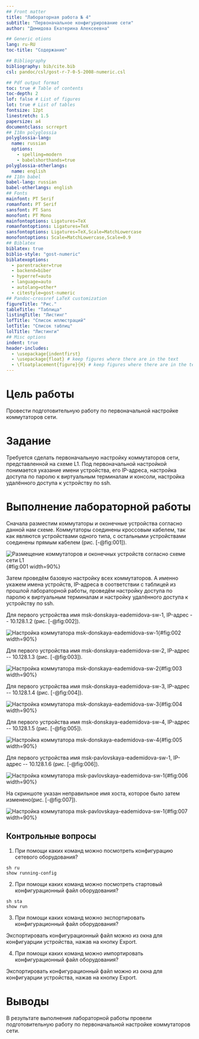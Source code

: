 ```yaml
---
## Front matter
title: "Лабораторная работа № 4"
subtitle: "Первоначальное конфигурирование сети"
author: "Демидова Екатерина Алексеевна"

## Generic otions
lang: ru-RU
toc-title: "Содержание"

## Bibliography
bibliography: bib/cite.bib
csl: pandoc/csl/gost-r-7-0-5-2008-numeric.csl

## Pdf output format
toc: true # Table of contents
toc-depth: 2
lof: false # List of figures
lot: true # List of tables
fontsize: 12pt
linestretch: 1.5
papersize: a4
documentclass: scrreprt
## I18n polyglossia
polyglossia-lang:
  name: russian
  options:
	- spelling=modern
	- babelshorthands=true
polyglossia-otherlangs:
  name: english
## I18n babel
babel-lang: russian
babel-otherlangs: english
## Fonts
mainfont: PT Serif
romanfont: PT Serif
sansfont: PT Sans
monofont: PT Mono
mainfontoptions: Ligatures=TeX
romanfontoptions: Ligatures=TeX
sansfontoptions: Ligatures=TeX,Scale=MatchLowercase
monofontoptions: Scale=MatchLowercase,Scale=0.9
## Biblatex
biblatex: true
biblio-style: "gost-numeric"
biblatexoptions:
  - parentracker=true
  - backend=biber
  - hyperref=auto
  - language=auto
  - autolang=other*
  - citestyle=gost-numeric
## Pandoc-crossref LaTeX customization
figureTitle: "Рис."
tableTitle: "Таблица"
listingTitle: "Листинг"
lofTitle: "Список иллюстраций"
lotTitle: "Список таблиц"
lolTitle: "Листинги"
## Misc options
indent: true
header-includes:
  - \usepackage{indentfirst}
  - \usepackage{float} # keep figures where there are in the text
  - \floatplacement{figure}{H} # keep figures where there are in the text
---
```


# Цель работы

Провести подготовительную работу по первоначальной настройке коммутаторов сети.

# Задание

Требуется сделать первоначальную настройку коммутаторов сети, представленной на схеме L1. Под первоначальной настройкой понимается указание имени устройства, его IP-адреса, настройка доступа по паролю к виртуальным терминалам и консоли, настройка удалённого доступа к устройству по ssh.

# Выполнение лабораторной работы

Сначала разместим коммутаторы и оконечные устройства согласно данной нам схеме. Коммутаторы соединены кроссовым кабелем, так как являются устройствами одного типа, с остальными устройствами соединены прямым кабелем (рис. [-@fig:001]).

![Размещение коммутаторов и оконечных устройств согласно схеме сети L1](image/L1.png){#fig:001 width=90%}

Затем проведём базовую настройку всех коммутаторов. А именно укажем имена устройств, IP-адреса в соответствии с таблицей из прошлой лабораторной работы, проведём настройку доступа по паролю к виртуальным терминалам и настройку удалённого доступа к устройству по ssh.

Для первого устройства имя msk-donskaya-eademidova-sw-1, IP-адрес -- 10.128.1.2 (рис. [-@fig:002]).

![Настройка коммутатора msk-donskaya-eademidova-sw-1](image/2.png){#fig:002 width=90%}

Для первого устройства имя msk-donskaya-eademidova-sw-2, IP-адрес -- 10.128.1.3 (рис. [-@fig:003]).

![Настройка коммутатора msk-donskaya-eademidova-sw-2](image/3.png){#fig:003 width=90%}

Для первого устройства имя msk-donskaya-eademidova-sw-3, IP-адрес -- 10.128.1.4 (рис. [-@fig:004]).

![Настройка коммутатора msk-donskaya-eademidova-sw-3](image/4.png){#fig:004 width=90%}

Для первого устройства имя msk-donskaya-eademidova-sw-4, IP-адрес -- 10.128.1.5 (рис. [-@fig:005]).

![Настройка коммутатора msk-donskaya-eademidova-sw-4](image/5.png){#fig:005 width=90%}

Для первого устройства имя msk-pavlovskaya-eademidova-sw-1, IP-адрес -- 10.128.1.6 (рис. [-@fig:006]).

![Настройка коммутатора msk-pavlovskaya-eademidova-sw-1](image/6.png){#fig:006 width=90%}

На скриншоте указан неправильное имя хоста, которое было затем изменено(рис. [-@fig:007]).

![Настройка коммутатора msk-pavlovskaya-eademidova-sw-1](image/7.png){#fig:007 width=90%}

## Контрольные вопросы

1. При помощи каких команд можно посмотреть конфигурацию сетевого оборудования?

```
sh ru
show running-config
```

2. При помощи каких команд можно посмотреть стартовый конфигурационный файл оборудования?

```
sh sta
show run
```

3. При помощи каких команд можно экспортировать конфигурационный файл оборудования?

Экспортировать конфигурационный файл можно из окна для конфигуарции устройства, нажав на кнопку Export.

4. При помощи каких команд можно импортировать конфигурационный файл оборудования?

Экспортировать конфигурационный файл можно из окна для конфигуарции устройства, нажав на кнопку Export.

# Выводы

В результате выполнения лабораторной работы провели подготовительную работу по первоначальной настройке коммутаторов сети.